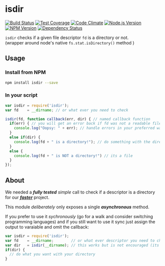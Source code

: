 # isdir

[![Build Status](https://travis-ci.org/nelsonic/isdir.svg)](https://travis-ci.org/nelsonic/isdir)
[![Test Coverage](https://codeclimate.com/github/nelsonic/isdir/badges/coverage.svg)](https://codeclimate.com/github/nelsonic/isdir)
[![Code Climate](https://codeclimate.com/github/nelsonic/isdir/badges/gpa.svg)](https://codeclimate.com/github/nelsonic/isdir)
[![Node.js Version][node-version-image]][node-version-url] [![NPM Version][npm-image]][npm-url]
[![Dependency Status](https://david-dm.org/nelsonic/esta.svg)](https://david-dm.org/nelsonic/esta)

`isdir` checks if a given file descriptor `fd` is a directory or not.  
(wrapper around node's native `fs.stat.isDirectory()` method )

## Usage

### Install from NPM

```sh
npm install isdir --save
```

### In your script

```js
var isdir = require('isdir');
var fd    = __dirname; // or what ever you need to check

isdir(fd, function callback(err, dir) { // named callback function
  if(err) { // you will get an error back if fd was not a readable file or dir
    console.log("Oopsy: " + err); // handle errors in your preferred way.
  }
  else if(dir) {
    console.log(fd + " is a directory!"); // do something with the directory
  }
  else {
    console.log(fd + " is NOT a directory!") // its a file
  }
});
```


## About

We needed a ***fully tested*** *simple* call to check if a descriptor
is a directory for our [***faster***](https://github.com/ideaq/faster) project.

This module *deliberately* only exposes a single ***asynchronous*** method.

If you prefer to use it *sychronously*
(go for a walk and consider switching programming languages)
and if you still want to use it sync just assign the output to varaiable
and omit the callback:

```js
var isdir = require('isdir');
var fd    = __dirname;        // or what ever descriptor you need to check
var dir   = isdir(__dirname); // this works but is not encouraged (its blocking)
if(dir) {
  // do what you want with your directory
}
```

[npm-image]: https://img.shields.io/npm/v/isdir.svg?style=flat
[npm-url]: https://npmjs.org/package/isdir
[node-version-image]: https://img.shields.io/node/v/isdir.svg?style=flat
[node-version-url]: http://nodejs.org/download/
[downloads-image]: https://img.shields.io/npm/dm/isdir.svg?style=flat
[downloads-url]: https://npmjs.org/package/isdir
[travis-image]: https://img.shields.io/travis/nelsonic/isdir.svg?style=flat
[travis-url]: https://travis-ci.org/nelsonic/isdir
[dependencies-url]: https://david-dm.org/nelsonic/isdir
[dependencies-image]: https://david-dm.org/nelsonic/isdir.svg

